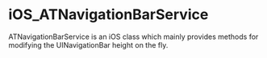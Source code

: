 iOS_ATNavigationBarService
==========================

ATNavigationBarService is an iOS class which mainly provides methods for modifying the UINavigationBar height on the fly.
